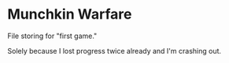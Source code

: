 # Munchkin Warfare
File storing for "first game."

Solely because I lost progress twice already and I'm crashing out.
